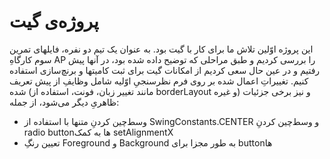 # پروژه‌ی گیت

این پروژه اوّلین تلاش ما برای کار با گیت بود. به عنوان یک تیم دو نفره، فایلهای تمرین سوم کارگاهِ AP را بررسی کردیم و طبق مراحلی که توضیح داده شده بود، در آنها پیش رفتیم و در عین حال سعی کردیم از امکانات گیت برای ثبت کامیتها و برنچ‌سازی استفاده کنیم.
تغییراتِ اعمال شده بر روی فرم نظرسنجیِ اوّلیه شامل وظایفِ از پیش تعریف شده (مانند تغییر زبان، فونت، استفاده از borderLayout و غیره) و نیز برخی جزئیات ظاهریِ دیگر می‌شود، از جمله:
- وسط‌چین کردنِ متنها با استفاده از SwingConstants.CENTER و وسط‌چین کردنِ radio buttonها به کمک setAlignmentX
- تعیین رنگِ Foreground و Background به طور مجزا برای buttonها
